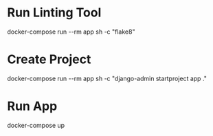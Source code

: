 # Run Linting Tool
docker-compose run --rm app sh -c "flake8"

# Create Project
docker-compose run --rm app sh -c "django-admin startproject app ."

# Run App
docker-compose up